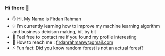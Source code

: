 ### Hi there 👋

- ✋ Hi, My Name is Firdan Rahman
- 💡 I’m currently learning how to improve my machine learning algorithm and business deicison making, bit by bit
- 🌠 Feel free to contact me if you found my profile interesting
- 📧 How to reach me : firdanrahmanw@gmail.com
- ⚡ Fun fact: Did you know random forest is not an actual forest?

<!--
**FirRW/FirRW** is a ✨ _special_ ✨ repository because its `README.md` (this file) appears on your GitHub profile.

Here are some ideas to get you started:
-->
